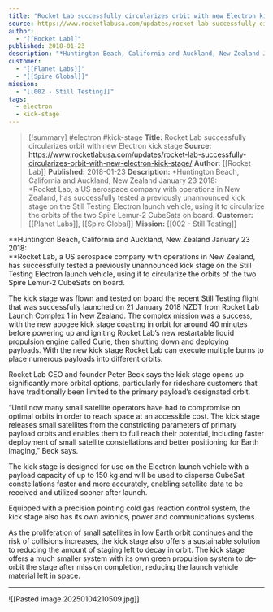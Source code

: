 ```yaml
---
title: "Rocket Lab successfully circularizes orbit with new Electron kick stage "
source: https://www.rocketlabusa.com/updates/rocket-lab-successfully-circularizes-orbit-with-new-electron-kick-stage/
author:
  - "[[Rocket Lab]]"
published: 2018-01-23
description: "*Huntington Beach, California and Auckland, New Zealand January 23 2018:<br />*Rocket Lab, a US aerospace company with operations in New Zealand, has successfully tested a previously unannounced kick stage on the Still Testing Electron launch vehicle, using it to circularize the orbits of the two Spire Lemur-2 CubeSats on board."
customer:
  - "[[Planet Labs]]"
  - "[[Spire Global]]"
mission:
  - "[[002 - Still Testing]]"
tags:
  - electron
  - kick-stage
---
```

>[!summary]
#electron #kick-stage
**Title:** Rocket Lab successfully circularizes orbit with new Electron kick stage 
**Source:** https://www.rocketlabusa.com/updates/rocket-lab-successfully-circularizes-orbit-with-new-electron-kick-stage/
**Author:** [[Rocket Lab]]
**Published:** 2018-01-23
**Description:** *Huntington Beach, California and Auckland, New Zealand January 23 2018:<br />*Rocket Lab, a US aerospace company with operations in New Zealand, has successfully tested a previously unannounced kick stage on the Still Testing Electron launch vehicle, using it to circularize the orbits of the two Spire Lemur-2 CubeSats on board.
**Customer:** [[Planet Labs]], [[Spire Global]]
**Mission:** [[002 - Still Testing]]

**Huntington Beach, California and Auckland, New Zealand January 23 2018:  
**Rocket Lab, a US aerospace company with operations in New Zealand, has successfully tested a previously unannounced kick stage on the Still Testing Electron launch vehicle, using it to circularize the orbits of the two Spire Lemur-2 CubeSats on board.

The kick stage was flown and tested on board the recent Still Testing flight that was successfully launched on 21 January 2018 NZDT from Rocket Lab Launch Complex 1 in New Zealand. The complex mission was a success, with the new apogee kick stage coasting in orbit for around 40 minutes before powering up and igniting Rocket Lab’s new restartable liquid propulsion engine called Curie, then shutting down and deploying payloads. With the new kick stage Rocket Lab can execute multiple burns to place numerous payloads into different orbits.

Rocket Lab CEO and founder Peter Beck says the kick stage opens up significantly more orbital options, particularly for rideshare customers that have traditionally been limited to the primary payload’s designated orbit.

“Until now many small satellite operators have had to compromise on optimal orbits in order to reach space at an accessible cost. The kick stage releases small satellites from the constricting parameters of primary payload orbits and enables them to full reach their potential, including faster deployment of small satellite constellations and better positioning for Earth imaging,” Beck says.  

The kick stage is designed for use on the Electron launch vehicle with a payload capacity of up to 150 kg and will be used to disperse CubeSat constellations faster and more accurately, enabling satellite data to be received and utilized sooner after launch.

Equipped with a precision pointing cold gas reaction control system, the kick stage also has its own avionics, power and communications systems.

As the proliferation of small satellites in low Earth orbit continues and the risk of collisions increases, the kick stage also offers a sustainable solution to reducing the amount of staging left to decay in orbit. The kick stage offers a much smaller system with its own green propulsion system to de-orbit the stage after mission completion, reducing the launch vehicle material left in space.

---

![[Pasted image 20250104210509.jpg]]